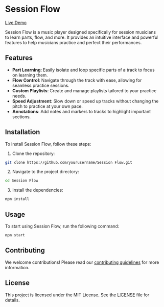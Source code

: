 # Session Flow

[Live Demo](https://sessionflow.nxt.rs)

Session Flow is a music player designed specifically for session musicians to learn parts, flow, and more. It provides an intuitive interface and powerful features to help musicians practice and perfect their performances.

## Features

- **Part Learning**: Easily isolate and loop specific parts of a track to focus on learning them.
- **Flow Control**: Navigate through the track with ease, allowing for seamless practice sessions.
- **Custom Playlists**: Create and manage playlists tailored to your practice needs.
- **Speed Adjustment**: Slow down or speed up tracks without changing the pitch to practice at your own pace.
- **Annotations**: Add notes and markers to tracks to highlight important sections.

## Installation

To install Session Flow, follow these steps:

1. Clone the repository:

```sh
git clone https://github.com/yourusername/Session Flow.git
```

2. Navigate to the project directory:

```sh
cd Session Flow
```

3. Install the dependencies:

```sh
npm install
```

## Usage

To start using Session Flow, run the following command:

```sh
npm start
```

## Contributing

We welcome contributions! Please read our [contributing guidelines](CONTRIBUTING.md) for more information.

## License

This project is licensed under the MIT License. See the [LICENSE](LICENSE) file for details.
